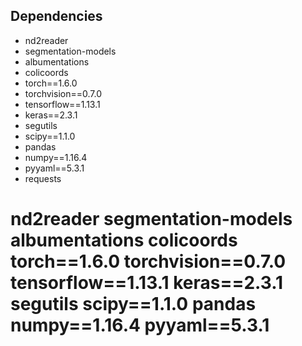 ## Dependencies
- nd2reader
- segmentation-models
- albumentations
- colicoords
- torch==1.6.0
- torchvision==0.7.0
- tensorflow==1.13.1
- keras==2.3.1
- segutils
- scipy==1.1.0
- pandas
- numpy==1.16.4
- pyyaml==5.3.1
- requests


# nd2reader segmentation-models albumentations colicoords torch==1.6.0 torchvision==0.7.0 tensorflow==1.13.1 keras==2.3.1 segutils scipy==1.1.0 pandas numpy==1.16.4 pyyaml==5.3.1